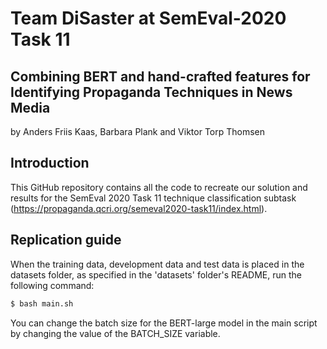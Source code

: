 # Team DiSaster at SemEval-2020 Task 11
## Combining BERT and hand-crafted features for Identifying Propaganda Techniques in News Media

by 
Anders Friis Kaas, Barbara Plank and Viktor Torp Thomsen

## Introduction
This GitHub repository contains all the code to recreate our solution and results for the SemEval 2020 Task 11 technique classification subtask (https://propaganda.qcri.org/semeval2020-task11/index.html).

## Replication guide
When the training data, development data and test data is placed in the datasets folder, as specified in the 'datasets' folder's README, run the following command:

```bash
$ bash main.sh
```

You can change the batch size for the BERT-large model in the main script by changing the value of the BATCH_SIZE variable.
